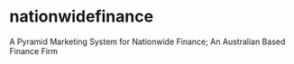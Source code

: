 nationwidefinance
=================

A Pyramid Marketing System for Nationwide Finance; An Australian Based Finance Firm